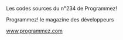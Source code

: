 Les codes sources du n°234 de Programmez!

Programmez! le magazine des développeurs

www.programmez.com
